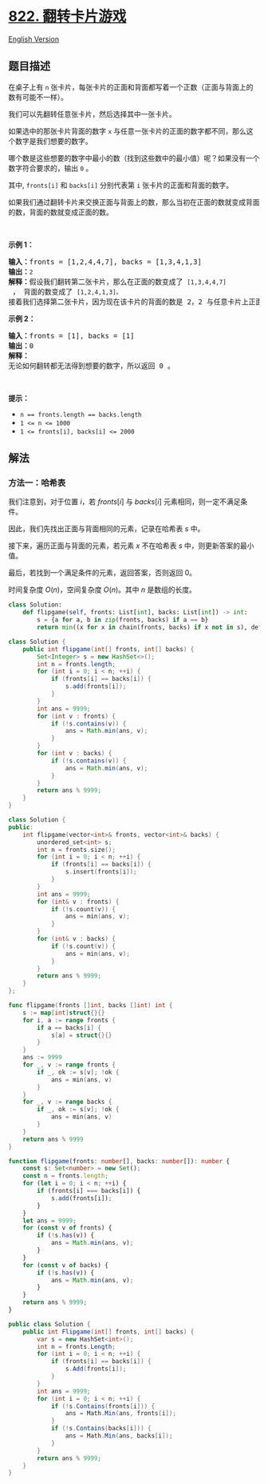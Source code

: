 # [822. 翻转卡片游戏](https://leetcode.cn/problems/card-flipping-game)

[English Version](/solution/0800-0899/0822.Card%20Flipping%20Game/README_EN.md)

## 题目描述

<!-- 这里写题目描述 -->

<p>在桌子上有 <code>n</code> 张卡片，每张卡片的正面和背面都写着一个正数（正面与背面上的数有可能不一样）。</p>

<p>我们可以先翻转任意张卡片，然后选择其中一张卡片。</p>

<p>如果选中的那张卡片背面的数字 <code>x</code> 与任意一张卡片的正面的数字都不同，那么这个数字是我们想要的数字。</p>

<p>哪个数是这些想要的数字中最小的数（找到这些数中的最小值）呢？如果没有一个数字符合要求的，输出 <code>0</code> 。</p>

<p>其中, <code>fronts[i]</code>&nbsp;和&nbsp;<code>backs[i]</code>&nbsp;分别代表第&nbsp;<code>i</code>&nbsp;张卡片的正面和背面的数字。</p>

<p>如果我们通过翻转卡片来交换正面与背面上的数，那么当初在正面的数就变成背面的数，背面的数就变成正面的数。</p>

<p>&nbsp;</p>

<p><strong>示例 1：</strong></p>

<pre>
<strong>输入：</strong>fronts = [1,2,4,4,7], backs = [1,3,4,1,3]
<strong>输出：</strong><code>2</code>
<strong>解释：</strong>假设我们翻转第二张卡片，那么在正面的数变成了 <code>[1,3,4,4,7]</code> ， 背面的数变成了 <code>[1,2,4,1,3]。</code>
接着我们选择第二张卡片，因为现在该卡片的背面的数是 2，2 与任意卡片上正面的数都不同，所以 2 就是我们想要的数字。</pre>

<p><strong>示例 2：</strong></p>

<pre>
<strong>输入：</strong>fronts = [1], backs = [1]
<strong>输出：</strong>0
<strong>解释：</strong>
无论如何翻转都无法得到想要的数字，所以返回 0 。
</pre>

<p>&nbsp;</p>

<p><strong>提示：</strong></p>

<ul>
	<li><code>n == fronts.length == backs.length</code></li>
	<li><code>1 &lt;= n &lt;= 1000</code></li>
	<li><code>1 &lt;= fronts[i], backs[i] &lt;= 2000</code></li>
</ul>

## 解法

### 方法一：哈希表

我们注意到，对于位置 $i$，若 $fronts[i]$ 与 $backs[i]$ 元素相同，则一定不满足条件。

因此，我们先找出正面与背面相同的元素，记录在哈希表 $s$ 中。

接下来，遍历正面与背面的元素，若元素 $x$ 不在哈希表 $s$ 中，则更新答案的最小值。

最后，若找到一个满足条件的元素，返回答案，否则返回 $0$。

时间复杂度 $O(n)$，空间复杂度 $O(n)$。其中 $n$ 是数组的长度。

<!-- tabs:start -->

```python
class Solution:
    def flipgame(self, fronts: List[int], backs: List[int]) -> int:
        s = {a for a, b in zip(fronts, backs) if a == b}
        return min((x for x in chain(fronts, backs) if x not in s), default=0)
```

```java
class Solution {
    public int flipgame(int[] fronts, int[] backs) {
        Set<Integer> s = new HashSet<>();
        int n = fronts.length;
        for (int i = 0; i < n; ++i) {
            if (fronts[i] == backs[i]) {
                s.add(fronts[i]);
            }
        }
        int ans = 9999;
        for (int v : fronts) {
            if (!s.contains(v)) {
                ans = Math.min(ans, v);
            }
        }
        for (int v : backs) {
            if (!s.contains(v)) {
                ans = Math.min(ans, v);
            }
        }
        return ans % 9999;
    }
}
```

```cpp
class Solution {
public:
    int flipgame(vector<int>& fronts, vector<int>& backs) {
        unordered_set<int> s;
        int n = fronts.size();
        for (int i = 0; i < n; ++i) {
            if (fronts[i] == backs[i]) {
                s.insert(fronts[i]);
            }
        }
        int ans = 9999;
        for (int& v : fronts) {
            if (!s.count(v)) {
                ans = min(ans, v);
            }
        }
        for (int& v : backs) {
            if (!s.count(v)) {
                ans = min(ans, v);
            }
        }
        return ans % 9999;
    }
};
```

```go
func flipgame(fronts []int, backs []int) int {
	s := map[int]struct{}{}
	for i, a := range fronts {
		if a == backs[i] {
			s[a] = struct{}{}
		}
	}
	ans := 9999
	for _, v := range fronts {
		if _, ok := s[v]; !ok {
			ans = min(ans, v)
		}
	}
	for _, v := range backs {
		if _, ok := s[v]; !ok {
			ans = min(ans, v)
		}
	}
	return ans % 9999
}
```

```ts
function flipgame(fronts: number[], backs: number[]): number {
    const s: Set<number> = new Set();
    const n = fronts.length;
    for (let i = 0; i < n; ++i) {
        if (fronts[i] === backs[i]) {
            s.add(fronts[i]);
        }
    }
    let ans = 9999;
    for (const v of fronts) {
        if (!s.has(v)) {
            ans = Math.min(ans, v);
        }
    }
    for (const v of backs) {
        if (!s.has(v)) {
            ans = Math.min(ans, v);
        }
    }
    return ans % 9999;
}
```

```cs
public class Solution {
    public int Flipgame(int[] fronts, int[] backs) {
        var s = new HashSet<int>();
        int n = fronts.Length;
        for (int i = 0; i < n; ++i) {
            if (fronts[i] == backs[i]) {
                s.Add(fronts[i]);
            }
        }
        int ans = 9999;
        for (int i = 0; i < n; ++i) {
            if (!s.Contains(fronts[i])) {
                ans = Math.Min(ans, fronts[i]);
            }
            if (!s.Contains(backs[i])) {
                ans = Math.Min(ans, backs[i]);
            }
        }
        return ans % 9999;
    }
}
```

<!-- tabs:end -->

<!-- end -->

